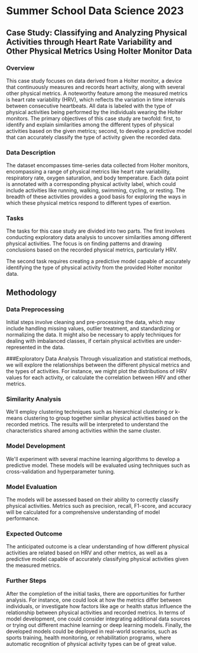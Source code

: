 # Summer School Data Science 2023
## Case Study: Classifying and Analyzing Physical Activities through Heart Rate Variability and Other Physical Metrics Using Holter Monitor Data

### Overview
This case study focuses on data derived from a Holter monitor, a device that continuously measures and records heart activity, along with several other physical metrics. A noteworthy feature among the measured metrics is heart rate variability (HRV), which reflects the variation in time intervals between consecutive heartbeats. All data is labeled with the type of physical activities being performed by the individuals wearing the Holter monitors. The primary objectives of this case study are twofold: first, to identify and explain similarities among the different types of physical activities based on the given metrics; second, to develop a predictive model that can accurately classify the type of activity given the recorded data.

### Data Description
The dataset encompasses time-series data collected from Holter monitors, encompassing a range of physical metrics like heart rate variability, respiratory rate, oxygen saturation, and body temperature. Each data point is annotated with a corresponding physical activity label, which could include activities like running, walking, swimming, cycling, or resting. The breadth of these activities provides a good basis for exploring the ways in which these physical metrics respond to different types of exertion.

### Tasks
The tasks for this case study are divided into two parts. The first involves conducting exploratory data analysis to uncover similarities among different physical activities. The focus is on finding patterns and drawing conclusions based on the recorded physical metrics, particularly HRV.

The second task requires creating a predictive model capable of accurately identifying the type of physical activity from the provided Holter monitor data.

## Methodology
### Data Preprocessing
Initial steps involve cleaning and pre-processing the data, which may include handling missing values, outlier treatment, and standardizing or normalizing the data. It might also be necessary to apply techniques for dealing with imbalanced classes, if certain physical activities are under-represented in the data.

###Exploratory Data Analysis
Through visualization and statistical methods, we will explore the relationships between the different physical metrics and the types of activities. For instance, we might plot the distributions of HRV values for each activity, or calculate the correlation between HRV and other metrics.

### Similarity Analysis
We'll employ clustering techniques such as hierarchical clustering or k-means clustering to group together similar physical activities based on the recorded metrics. The results will be interpreted to understand the characteristics shared among activities within the same cluster.

### Model Development
We'll experiment with several machine learning algorithms to develop a predictive model. These models will be evaluated using techniques such as cross-validation and hyperparameter tuning.

### Model Evaluation
The models will be assessed based on their ability to correctly classify physical activities. Metrics such as precision, recall, F1-score, and accuracy will be calculated for a comprehensive understanding of model performance.

### Expected Outcome
The anticipated outcome is a clear understanding of how different physical activities are related based on HRV and other metrics, as well as a predictive model capable of accurately classifying physical activities given the measured metrics.

### Further Steps
After the completion of the initial tasks, there are opportunities for further analysis. For instance, one could look at how the metrics differ between individuals, or investigate how factors like age or health status influence the relationship between physical activities and recorded metrics. In terms of model development, one could consider integrating additional data sources or trying out different machine learning or deep learning models. Finally, the developed models could be deployed in real-world scenarios, such as sports training, health monitoring, or rehabilitation programs, where automatic recognition of physical activity types can be of great value.
